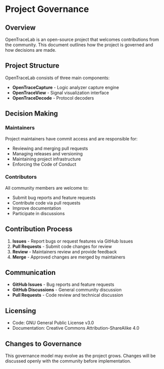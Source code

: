 # Project Governance
## Overview
OpenTraceLab is an open-source project that welcomes contributions from the community. This document outlines how the project is governed and how decisions are made.
## Project Structure
OpenTraceLab consists of three main components:
- **OpenTraceCapture** - Logic analyzer capture engine
- **OpenTraceView** - Signal visualization interface
- **OpenTraceDecode** - Protocol decoders
## Decision Making
### Maintainers
Project maintainers have commit access and are responsible for:
- Reviewing and merging pull requests
- Managing releases and versioning
- Maintaining project infrastructure
- Enforcing the Code of Conduct
### Contributors
All community members are welcome to:
- Submit bug reports and feature requests
- Contribute code via pull requests
- Improve documentation
- Participate in discussions
## Contribution Process
1. **Issues** - Report bugs or request features via GitHub Issues
2. **Pull Requests** - Submit code changes for review
3. **Review** - Maintainers review and provide feedback
4. **Merge** - Approved changes are merged by maintainers
## Communication
- **GitHub Issues** - Bug reports and feature requests
- **GitHub Discussions** - General community discussion
- **Pull Requests** - Code review and technical discussion
## Licensing
- Code: GNU General Public License v3.0
- Documentation: Creative Commons Attribution-ShareAlike 4.0
## Changes to Governance
This governance model may evolve as the project grows. Changes will be discussed openly with the community before implementation.
